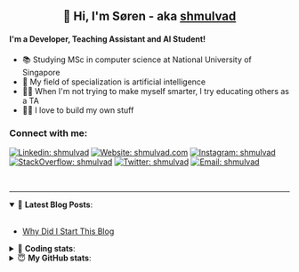 <h2 align="center">
	👋 Hi, I'm Søren - aka <a href="https://shmulvad.com">shmulvad</a>
</h2>

#### I'm a Developer, Teaching Assistant and AI Student!
- 📚 Studying MSc in computer science at National University of Singapore
- 🧠 My field of specialization is artificial intelligence
- 👨‍🏫 When I'm not trying to make myself smarter, I try educating others as a TA
- 👨‍💻 I love to build my own stuff

### Connect with me:

[![Linkedin: shmulvad](https://img.shields.io/badge/shmulvad-blue?style=flat&logo=Linkedin&logoColor=white)][linkedin]
[![Website: shmulvad.com](https://img.shields.io/badge/shmulvad.com-47CCCC?&style=flat&logo=Google-Chrome&logoColor=white)][website]
[![Instagram: shmulvad](https://img.shields.io/badge/-@shmulvad-purple?style=flat&logo=Instagram&logoColor=white)][instagram]
[![StackOverflow: shmulvad](https://img.shields.io/badge/shmulvad-FE7A16?style=flat&logo=stack-overflow&logoColor=white)][stackOverflow]
[![Twitter: shmulvad](https://img.shields.io/badge/@shmulvad-1ca0f1?style=flat&logo=twitter&logoColor=white)][twitter]
[![Email: shmulvad](https://img.shields.io/badge/shmulvad-D14836?style=flat&logo=gmail&logoColor=white)][mail]

<br />

---

<details open>
 <summary>📕 <b>Latest Blog Posts</b>: </summary>

<br>

<!-- BLOG-POST-LIST:START -->
- [Why Did I Start This Blog](https://shmulvad.com/blog/why-did-start-this-blog)
<!-- BLOG-POST-LIST:END -->

</details>

<!-- --- -->

<details>
 <summary>🤖 <b>Coding stats</b>: </summary>

<br>

<!--START_SECTION:waka-->
**I'm a Night 🦉** 

```text
🌞 Morning    87 commits     ██░░░░░░░░░░░░░░░░░░░░░░░   8.68% 
🌆 Daytime    384 commits    █████████░░░░░░░░░░░░░░░░   38.32% 
🌃 Evening    336 commits    ████████░░░░░░░░░░░░░░░░░   33.53% 
🌙 Night      195 commits    ████░░░░░░░░░░░░░░░░░░░░░   19.46%

```


📊 **This Week I Spent My Time On** 

```text
💬 Programming Languages: 
Python                   20 hrs 2 mins       ████████████████░░░░░░░░░   65.94% 
Other                    5 hrs 29 mins       ████░░░░░░░░░░░░░░░░░░░░░   18.04% 
HTML                     2 hrs 19 mins       ██░░░░░░░░░░░░░░░░░░░░░░░   7.62% 
JavaScript               1 hr 16 mins        █░░░░░░░░░░░░░░░░░░░░░░░░   4.2% 
Text                     23 mins             ░░░░░░░░░░░░░░░░░░░░░░░░░   1.31%

🔥 Editors: 
VS Code                  24 hrs 48 mins      ████████████████████░░░░░   81.61% 
Zsh                      5 hrs 11 mins       ████░░░░░░░░░░░░░░░░░░░░░   17.07% 
Sublime Text             24 mins             ░░░░░░░░░░░░░░░░░░░░░░░░░   1.32%

🐱‍💻 Projects: 
benchmark                6 hrs 54 mins       █████░░░░░░░░░░░░░░░░░░░░   22.72% 
overvaagning             5 hrs 42 mins       ████░░░░░░░░░░░░░░░░░░░░░   18.79% 
ps2                      5 hrs 34 mins       ████░░░░░░░░░░░░░░░░░░░░░   18.33% 
overvaagning-sender      5 hrs 7 mins        ████░░░░░░░░░░░░░░░░░░░░░   16.86% 
Terminal                 2 hrs 43 mins       ██░░░░░░░░░░░░░░░░░░░░░░░   8.94%

```


 Last Updated on 25/08/2021
<!--END_SECTION:waka-->

</details>

<!-- --- -->

<details>
 <summary>😇 <b>My GitHub stats</b>: </summary>

<br>

<img align="left" alt="shmulvad's Github Stats" src="https://github-readme-stats.vercel.app/api?username=shmulvad&show_icons=true&hide_border=true" />

</details>



[website]: https://shmulvad.com
[twitter]: https://twitter.com/shmulvad
[linkedin]: https://linkedin.com/in/shmulvad
[instagram]: https://instagram.com/shmulvad
[stackOverflow]: https://stackoverflow.com/users/9248793/shmulvad
[mail]: mailto:shmulvad@gmail.com
[github]: https://github.com/shmulvad
